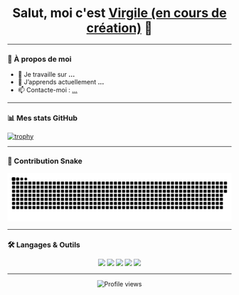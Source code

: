 <!-- README.md -->

<h1 align="center">
  Salut, moi c'est <a href="https://github.com/virgill-e">Virgile (en cours de création)</a> 👋
</h1>

---

### 🚀 À propos de moi

- 🔭 Je travaille sur **...**
- 🌱 J’apprends actuellement **...**
- 📫 Contacte-moi : [...](mailto:...)

---

### 📊 Mes stats GitHub

[![trophy](https://github-profile-trophy.vercel.app/?username=virgill-e&theme=gruvbox)](https://github.com/ryo-ma/github-profile-trophy)


---

### 🐍 Contribution Snake

![Snake animation](./dist/github-contribution-grid-snake.svg)

---

### 🛠️ Langages & Outils

<p align="center">
  <img src="https://img.shields.io/badge/-JavaScript-333?style=flat-square&logo=javascript" />
  <img src="https://img.shields.io/badge/-Python-333?style=flat-square&logo=python" />
  <img src="https://img.shields.io/badge/-React-333?style=flat-square&logo=react" />
  <img src="https://img.shields.io/badge/-Node.js-333?style=flat-square&logo=node.js" />
  <img src="https://img.shields.io/badge/-Git-333?style=flat-square&logo=git" />
</p>

---

<p align="center">
  <img src="https://komarev.com/ghpvc/?username=virgill-e&style=flat-square&color=blue" alt="Profile views" />
</p>
